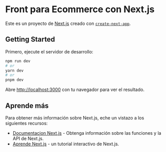 # Front para Ecommerce con Next.js

Este es un proyecto de [Next.js](https://nextjs.org/) creado con [`create-next-app`](https://github.com/vercel/next.js/tree/canary/packages/create-next-app).

## Getting Started

Primero, ejecute el servidor de desarrollo:

```bash
npm run dev
# or
yarn dev
# or
pnpm dev
```

Abre [http://localhost:3000](http://localhost:3000) con tu navegador para ver el resultado.

## Aprende más

Para obtener más información sobre Next.js, eche un vistazo a los siguientes recursos:

- [Documentacion Next.js](https://nextjs.org/docs) - Obtenga información sobre las funciones y la API de Next.js.
- [Aprende Next.js](https://nextjs.org/learn) - un tutorial interactivo de Next.js.
